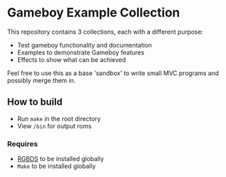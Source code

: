 # Gameboy Example Collection
This repository contains 3 collections, each with a different purpose:
- Test gameboy functionality and documentation
- Examples to demonstrate Gameboy features
- Effects to show what can be achieved

Feel free to use this as a base 'sandbox' to write small MVC programs and possibly merge them in.

## How to build
- Run `make` in the root directory
- View `/bin` for output roms

### Requires
- [RGBDS](https://github.com/rednex/rgbds) to be installed globally
- `Make` to be installed globally